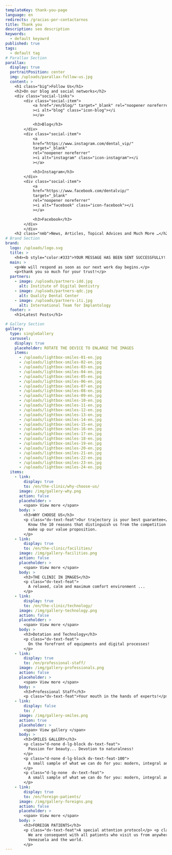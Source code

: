 ```yaml
---
templateKey: thank-you-page
language: en
redirects: /gracias-por-contactarnos
title: Thank you
description: seo description
keywords:
  - default keyowrd
published: true
tags:
  - default tag
# Parallax Section
parallax:
  display: true
  portraitPosition: center
  img: /uploads/parallax-follow-us.jpg
  content: >
    <h1 class="big">Follow Us</h1>
    <h2>On our blog and social networks</h2>
    <div class="social-links">
        <div class="social-item">
            <a href="/en/blog/" target="_blank" rel="noopener noreferrer"
            ><i alt="blog" class="icon-blog"></i
            ></a>

            <h3>Blog</h3>
        </div>
        <div class="social-item">
            <a
            href="https://www.instagram.com/dental_vip/"
            target="_blank"
            rel="noopener noreferrer"
            ><i alt="instagram" class="icon-instagram"></i
            ></a>

            <h3>Instagram</h3>
        </div>
        <div class="social-item">
            <a
            href="https://www.facebook.com/dentalvip/"
            target="_blank"
            rel="noopener noreferrer"
            ><i alt="facebook" class="icon-facebook"></i
            ></a>

            <h3>Facebook</h3>
        </div>
        </div>
    <h2 class="nmb">News, Articles, Topical Advices and Much More …</h2>
# Brand Section
brand:
  logo: /uploads/logo.svg
  title: >
    <h4><b style="color:#333">YOUR MESSAGE HAS BEEN SENT SUCCESSFULLY!.<b></h4>
  main: >
    <p>We will respond as soon as our next work day begins.</p>
    <p>thank you so much for your trust!</p>
  partners:
    - image: /uploads/partners-idd.jpg
      alt: Institute of Digital Dentistry
    - image: /uploads/partners-qdc.jpg
      alt: Quality Dental Center
    - image: /uploads/partners-iti.jpg
      alt: International Team for Implantology
  footer: >
    <h1>Latest Posts</h1>

# Gallery Section
gallery:
  type: singleGallery
  carousel:
    display: true
    placeholder: ROTATE THE DEVICE TO ENLARGE THE IMAGES
    items:
      - /uploads/lightbox-smiles-01-en.jpg
      - /uploads/lightbox-smiles-02-en.jpg
      - /uploads/lightbox-smiles-03-en.jpg
      - /uploads/lightbox-smiles-04-en.jpg
      - /uploads/lightbox-smiles-05-en.jpg
      - /uploads/lightbox-smiles-06-en.jpg
      - /uploads/lightbox-smiles-07-en.jpg
      - /uploads/lightbox-smiles-08-en.jpg
      - /uploads/lightbox-smiles-09-en.jpg
      - /uploads/lightbox-smiles-10-en.jpg
      - /uploads/lightbox-smiles-11-en.jpg
      - /uploads/lightbox-smiles-12-en.jpg
      - /uploads/lightbox-smiles-13-en.jpg
      - /uploads/lightbox-smiles-14-en.jpg
      - /uploads/lightbox-smiles-15-en.jpg
      - /uploads/lightbox-smiles-16-en.jpg
      - /uploads/lightbox-smiles-17-en.jpg
      - /uploads/lightbox-smiles-18-en.jpg
      - /uploads/lightbox-smiles-19-en.jpg
      - /uploads/lightbox-smiles-20-en.jpg
      - /uploads/lightbox-smiles-21-en.jpg
      - /uploads/lightbox-smiles-22-en.jpg
      - /uploads/lightbox-smiles-23-en.jpg
      - /uploads/lightbox-smiles-24-en.jpg
  items:
    - link:
        display: true
        to: /en/the-clinic/why-choose-us/
      image: /img/gallery-why.png
      action: false
      placeholder: >
        <span> View more </span>
      body: >
        <h3>WHY CHOOSE US</h3>
        <p class="dv-text-feat">Our trajectory is your best guarantee</p> <p class="dv-text-feat-100">
          Know the 10 reasons that distinguish us from the competition and
          make up our value proposition.
        </p>
    - link:
        display: true
        to: /en/the-clinic/facilities/
      image: /img/gallery-facilities.png
      action: false
      placeholder: >
        <span> View more </span>
      body: >
        <h3>THE CLINIC IN IMAGES</h3>
        <p class="dv-text-feat">
          A relaxed, calm and maximum comfort environment ...
        </p>
    - link:
        display: true
        to: /en/the-clinic/technology/
      image: /img/gallery-technology.png
      action: false
      placeholder: >
        <span> View more </span>
      body: >
        <h3>Dotation and Technology</h3>
        <p class="dv-text-feat">
          On the forefront of equipments and digital processes!
        </p>
    - link:
        display: true
        to: /en/professional-staff/
      image: /img/gallery-professionals.png
      action: false
      placeholder: >
        <span> View more </span>
      body: >
        <h3>Professional Staff</h3>
        <p class="dv-text-feat">Your mouth in the hands of experts!</p>
    - link:
        display: false
        to: /
      image: /img/gallery-smiles.png
      action: true
      placeholder: >
        <span> View gallery </span>
      body: >
        <h3>SMILES GALLERY</h3>
        <p class="d-none d-lg-block dv-text-feat">
          Passion for beauty... Devotion to naturalness!
        </p> 
        <p class="d-none d-lg-block dv-text-feat-100">
          A small sample of what we can do for you: modern, integral and specialized Dentistry.
        </p>
        <p class="d-lg-none  dv-text-feat">
          A small sample of what we can do for you: modern, integral and specialized Dentistry.
        </p>
    - link:
        display: true
        to: /en/foreign-patients/
      image: /img/gallery-foreigns.png
      action: false
      placeholder: >
        <span> View more </span>
      body: >
        <h3>FOREIGN PATIENTS</h3>
        <p class="dv-text-feat">A special attention protocol</p> <p class="dv-text-feat-100">
          We are consequent with all patients who visit us from anywhere in
          Venezuela and the world.
        </p>
---
```

